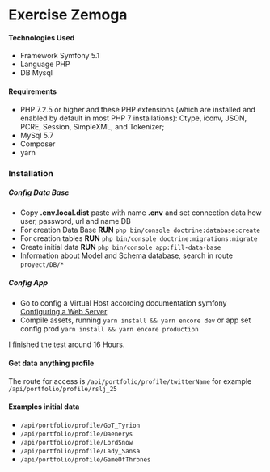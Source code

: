 # **Exercise Zemoga**

#### Technologies Used
- Framework Symfony 5.1
- Language PHP
- DB Mysql

#### Requirements
- PHP 7.2.5 or higher and these PHP extensions (which are installed and enabled by default in most PHP 7 installations): Ctype, iconv, JSON, PCRE, Session, SimpleXML, and Tokenizer;
- MySql 5.7
- Composer
- yarn

### Installation
##### Config Data Base
- Copy **.env.local.dist** paste with name **.env** and set connection data how user, password, url and name DB
- For creation Data Base **RUN** `php bin/console doctrine:database:create`
- For creation tables **RUN** `php bin/console doctrine:migrations:migrate`
- Create initial data **RUN** `php bin/console app:fill-data-base`
- Information about Model and Schema database, search in route `proyect/DB/*`

##### Config App
- Go to config a Virtual Host according documentation symfony [Configuring a Web Server](https://symfony.com/doc/current/setup/web_server_configuration.html)
- Compile assets, running `yarn install && yarn encore dev` or app set config prod `yarn install && yarn encore production`

I finished the test around 16 Hours.

#### Get data anything profile
The route for access is `/api/portfolio/profile/twitterName` for example `/api/portfolio/profile/rslj_25`

#### Examples initial data
- `/api/portfolio/profile/GoT_Tyrion`
- `/api/portfolio/profile/Daenerys`
- `/api/portfolio/profile/LordSnow`
- `/api/portfolio/profile/Lady_Sansa`
- `/api/portfolio/profile/GameOfThrones`